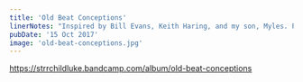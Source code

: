 ```yaml
---
title: 'Old Beat Conceptions'
linerNotes: "Inspired by Bill Evans, Keith Haring, and my son, Myles. Photo by RKZ."
pubDate: '15 Oct 2017'
image: 'old-beat-conceptions.jpg'
---
```


https://strrchildluke.bandcamp.com/album/old-beat-conceptions
